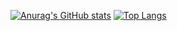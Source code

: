 [![Anurag's GitHub stats](https://github-readme-stats.vercel.app/api?username=J-dotjs)](https://github.com/anuraghazra/github-readme-stats) [![Top Langs](https://github-readme-stats.vercel.app/api/top-langs/?username=anuraghazra&count_private=true)](https://github.com/anuraghazra/github-readme-stats)
